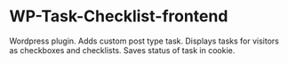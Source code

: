 # WP-Task-Checklist-frontend
Wordpress plugin. Adds custom post type task. Displays tasks for visitors as checkboxes and checklists. Saves status of task in cookie.
